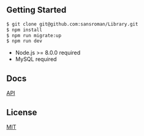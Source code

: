 
## Getting Started

```bash
$ git clone git@github.com:sansroman/Library.git
$ npm install
$ npm run migrate:up
$ npm run dev
```

* Node.js >= 8.0.0 required
* MySQL required

## Docs

[API](api.md)

## License
[MIT](LICENSE)